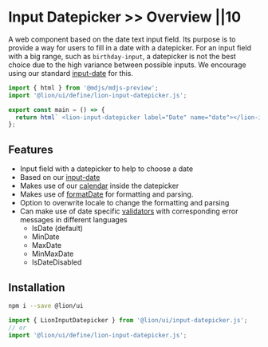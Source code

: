 # Input Datepicker >> Overview ||10

A web component based on the date text input field. Its purpose is to provide a way for users to fill in a date with a datepicker.
For an input field with a big range, such as `birthday-input`, a datepicker is not the best choice due to the high variance between possible inputs.
We encourage using our standard [input-date](https://github.com/ing-bank/lion/blob/e930b7b667ceaf66c2fab86a76044d0260b934fa/docs/components/input-date/overview.md) for this.

```js script
import { html } from '@mdjs/mdjs-preview';
import '@lion/ui/define/lion-input-datepicker.js';
```

```js preview-story
export const main = () => {
  return html` <lion-input-datepicker label="Date" name="date"></lion-input-datepicker> `;
};
```

## Features

- Input field with a datepicker to help to choose a date
- Based on our [input-date](https://github.com/ing-bank/lion/blob/e930b7b667ceaf66c2fab86a76044d0260b934fa/docs/components/input-date/overview.md)
- Makes use of our [calendar](https://github.com/ing-bank/lion/blob/e930b7b667ceaf66c2fab86a76044d0260b934fa/docs/components/calendar/overview.md) inside the datepicker
- Makes use of [formatDate](https://github.com/ing-bank/lion/blob/e930b7b667ceaf66c2fab86a76044d0260b934fa/docs/fundamentals/systems/localize/dates.md) for formatting and parsing.
- Option to overwrite locale to change the formatting and parsing
- Can make use of date specific [validators](https://github.com/ing-bank/lion/blob/e930b7b667ceaf66c2fab86a76044d0260b934fa/docs/fundamentals/systems/form/validate.md) with corresponding error messages in different languages
  - IsDate (default)
  - MinDate
  - MaxDate
  - MinMaxDate
  - IsDateDisabled

## Installation

```bash
npm i --save @lion/ui
```

```js
import { LionInputDatepicker } from '@lion/ui/input-datepicker.js';
// or
import '@lion/ui/define/lion-input-datepicker.js';
```
